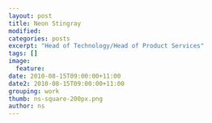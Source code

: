 ```yaml
---
layout: post
title: Neon Stingray
modified:
categories: posts
excerpt: "Head of Technology/Head of Product Services"
tags: []
image:
  feature:
date: 2010-08-15T09:00:00+11:00
date2: 2010-08-15T09:00:00+11:00
grouping: work
thumb: ns-square-200px.png
author: ns
---
```

